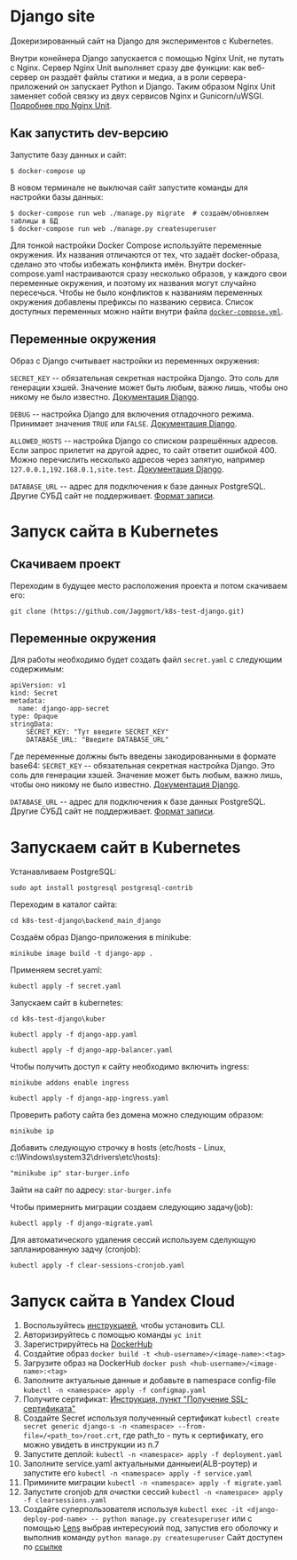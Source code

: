 # Django site

Докеризированный сайт на Django для экспериментов с Kubernetes.

Внутри конейнера Django запускается с помощью Nginx Unit, не путать с Nginx. Сервер Nginx Unit выполняет сразу две функции: как веб-сервер он раздаёт файлы статики и медиа, а в роли сервера-приложений он запускает Python и Django. Таким образом Nginx Unit заменяет собой связку из двух сервисов Nginx и Gunicorn/uWSGI. [Подробнее про Nginx Unit](https://unit.nginx.org/).

## Как запустить dev-версию

Запустите базу данных и сайт:

```shell-session
$ docker-compose up
```

В новом терминале не выключая сайт запустите команды для настройки базы данных:

```shell-session
$ docker-compose run web ./manage.py migrate  # создаём/обновляем таблицы в БД
$ docker-compose run web ./manage.py createsuperuser
```

Для тонкой настройки Docker Compose используйте переменные окружения. Их названия отличаются от тех, что задаёт docker-образа, сделано это чтобы избежать конфликта имён. Внутри docker-compose.yaml настраиваются сразу несколько образов, у каждого свои переменные окружения, и поэтому их названия могут случайно пересечься. Чтобы не было конфликтов к названиям переменных окружения добавлены префиксы по названию сервиса. Список доступных переменных можно найти внутри файла [`docker-compose.yml`](./docker-compose.yml).

## Переменные окружения

Образ с Django считывает настройки из переменных окружения:

`SECRET_KEY` -- обязательная секретная настройка Django. Это соль для генерации хэшей. Значение может быть любым, важно лишь, чтобы оно никому не было известно. [Документация Django](https://docs.djangoproject.com/en/3.2/ref/settings/#secret-key).

`DEBUG` -- настройка Django для включения отладочного режима. Принимает значения `TRUE` или `FALSE`. [Документация Django](https://docs.djangoproject.com/en/3.2/ref/settings/#std:setting-DEBUG).

`ALLOWED_HOSTS` -- настройка Django со списком разрешённых адресов. Если запрос прилетит на другой адрес, то сайт ответит ошибкой 400. Можно перечислить несколько адресов через запятую, например `127.0.0.1,192.168.0.1,site.test`. [Документация Django](https://docs.djangoproject.com/en/3.2/ref/settings/#allowed-hosts).

`DATABASE_URL` -- адрес для подключения к базе данных PostgreSQL. Другие СУБД сайт не поддерживает. [Формат записи](https://github.com/jacobian/dj-database-url#url-schema).

# Запуск сайта в Kubernetes

## Скачиваем проект

Переходим в будущее место расположения проекта и потом скачиваем его:

`git clone (https://github.com/Jaggmort/k8s-test-django.git)`


## Переменные окружения

Для работы необходимо будет создать файл `secret.yaml` с следующим содержимым:

```
apiVersion: v1 
kind: Secret 
metadata: 
  name: django-app-secret 
type: Opaque 
stringData: 
    SECRET_KEY: "Тут введите SECRET_KEY" 
    DATABASE_URL: "Введите DATABASE_URL" 
```

Где переменные должны быть введены закодированными в формате base64:
`SECRET_KEY` -- обязательная секретная настройка Django. 
Это соль для генерации хэшей. Значение может быть любым, важно лишь, чтобы оно никому не было известно. [Документация Django](https://docs.djangoproject.com/en/3.2/ref/settings/#secret-key).

`DATABASE_URL` -- адрес для подключения к базе данных PostgreSQL. Другие СУБД сайт не поддерживает. [Формат записи](https://github.com/jacobian/dj-database-url#url-schema).

# Запускаем сайт в Kubernetes

Устанавливаем PostgreSQL:

`sudo apt install postgresql postgresql-contrib`

Переходим в каталог сайта:

`cd k8s-test-django\backend_main_django`

Создаём образ Django-приложения в minikube:

`minikube image build -t django-app .`

Применяем secret.yaml:

`kubectl apply -f secret.yaml`

Запускаем сайт в kubernetes:

`cd k8s-test-django\kuber`

`kubectl apply -f django-app.yaml`

`kubectl apply -f django-app-balancer.yaml`

Чтобы получить доступ к сайту необходимо включить ingress:

`minikube addons enable ingress`

`kubectl apply -f django-app-ingress.yaml`

Проверить работу сайта без домена можно следующим образом:

`minikube ip`

Добавить следующую строчку в hosts (etc/hosts - Linux, c:\Windows\system32\drivers\etc\hosts):

`"minikube ip" star-burger.info`

Зайти на сайт по адресу: `star-burger.info`

Чтобы примернить миграции создаем следующию задачу(job):

`kubectl apply -f django-migrate.yaml`

Для автоматического удаления сессий используем сделующую запланированную задчу (cronjob):

`kubectl apply -f clear-sessions-cronjob.yaml`

# Запуск сайта в Yandex Cloud

1. Воспользуйтесь [инструкцией](https://cloud.yandex.com/en/docs/cli/quickstart), чтобы установить CLI.
2. Авторизируйтесь с помощью команды `yc init`
3. Зарегистрируйтесь на [DockerHub](https://hub.docker.com/)
4. Создайтие образ `docker build -t <hub-username>/<image-name>:<tag> `
5. Загрузите образ на DockerHub `docker push <hub-username>/<image-name>:<tag>`
6. Заполните актуальные данные и добавьте в namespace config-file `kubectl -n <namespace> apply -f configmap.yaml`
7. Получите сертификат: [Инструкция, пункт "Получение SSL-сертификата"](https://cloud.yandex.ru/ru/docs/managed-postgresql/operations/connect)
8. Создайте Secret используя полученный сертификат `kubectl create secret generic django-s -n <namespace> --from-file=/<path_to>/root.crt`, где path_to - путь к сертификату, его можно увидеть в инструкции из п.7
9. Запустите деплой: `kubectl -n <namespace> apply -f deployment.yaml`
10. Заполните service.yaml актуальными данныеи(ALB-роутер) и запустите его `kubectl -n <namespace> apply -f service.yaml`
11. Примините миграции `kubectl -n <namespace> apply -f migrate.yaml`
12. Запустите cronjob для очистки сессий `kubectl -n <namespace> apply -f clearsessions.yaml`
13. Создайте суперпользователя используя `kubectl exec -it <django-deploy-pod-name> -- python manage.py createsuperuser` или с помощью [Lens](https://k8slens.dev/) выбрав интересуюий под, запустив его оболочку и выполнив команду `python manage.py createsuperuser`
    Сайт доступен по [ссылке](https://edu-happy-goldberg.sirius-k8s.dvmn.org/)
